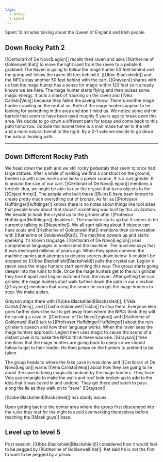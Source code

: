 ```yaml
---
tags:
  - Group
  - Level
---
```

Spent 10 minutes talking about the Queen of England and Irish people 
## Down Rocky Path 2
[[Certiorari of De Novo|Legion]] recalls their raven and asks [[Katherine of Goldenwell|Kat]] to move the light spell from the raven to a pebble it grabbed. The Raven is going to follow the mage hunter 50 feet behind and the group will follow the raven 50 feet behind it. [[Ubbe Blackshield]] and the NPCs stay another 50 feet behind with the cart. [[Grayson]] shares with us that the mage hunter has a sense for magic within 120 feet so it already knows we are here. The mage hunter starts flying and then pulses some magic energy. It puts a mark of tracking on the raven and [[Vela Callisto|Vela]] because they failed the saving throw. There's another mage hunter crawling on the roof at us. Both of the mage hunters appear to be looking for something in the area and don't mind us. We notice some old tnt barrels that seem to have been used roughly 5 years ago to break open this area. We decide to go down a different path for today and come back to this path tomorrow.
Outside this tunnel there is a man made tunnel to the left and a more natural tunnel to the right. By a 2-1 vote we decide to go down the natural looking path.

---
## Down Different Rocky Path
We head down the path and we still rocky pedestals that seem to once had large statues. After a while of walking we find a construct on the ground, beaten up with claw marks and lacks a power source. It is a ruin grinder. It is around the size of our cart. [[Certiorari of De Novo|Legion]] mentions a terrible idea, we might be able to use the crystal that turns objects to the [[Object Army]]. The people who built these [[Ruins]] have been known to create pretty much everything out of bronze. As far as [[Professor Huffdinger|Huffdinger]] knows there is no notes about things like tool sizes that people know about that show if something was built by this civilization. We decide to hook the crystal up to the grinder after [[Professor Huffdinger|Huffdinger]] disables it. The machine starts up but it seems to be currently talking to [[Nepenthe]]. We all start talking about if objects can have souls and [[Katherine of Goldenwell|Kat]] mentions their conversation with [[Katherine of Goldenwell|Kat]].
The machine powers up and starts speaking it's known language. [[Certiorari of De Novo|Legion]] uses comprehend languages to understand the machine. The machine says that it was destroyed millions of years ago. When they speak common the machine panics and attempts to destroy secrets down below. It couldn't be stopped so [[Ubbe Blackshield|Blackshield]] pulls the crystal out. Legion's raven sees the mage hunters start sprinting this way.
The group starts going deeper into the ruins to hide. Once the mage hunters get to the ruin grinder they tore it apart and Legion watched from the raven. After getting the ruin grinder, the mage hunters start walk farther down the path in our direction. [[Grayson]] mentions that using the armor he can get the mage hunters to stop. We make a plan.

Grayson stays there with [[Ubbe Blackshield|Blackshield]], [[Vela Callisto|Vela]], and [[Tasha Goldenwell|Tasha]] to stop them. Everyone else goes farther down the hall to get away from where the NPCs think they will be causing a cave in. [[Certiorari of De Novo|Legion]] and [[Katherine of Goldenwell|Kat]] talk to [[Professor Huffdinger|Huffdinger]] about the ruin grinder's speech and how their language works. When the raven sees the mage hunters approach. Legion then uses magic to cause the sound of a distant cave in to make the NPCs think there was one. [[Grayson]] then mentions that the mage hunters are going back to camp so we should follow to get to their leader. He then jumps on the hunters to pretend to be taken. 

The group heads to where the fake cave in was done and [[Certiorari of De Novo|Legion]] warns [[Vela Callisto|Vela]] about how they are going to lie about the cave in being magically undone by the mage hunters. They have Vela use entangle to make the walls and roof look broken up to add to the idea that it was caved in and undone. They get there and seem to pass along the lie as they walk on to "save" [[Grayson]].

[[Ubbe Blackshield|Blackshield]] has daddy issues. 

Upon getting back to the center area where the group first descended into the ruins they rest for the night to avoid overworking themselves before reaching the [[Mask guys]] base.

## Level up to level 5

Post session: [[Ubbe Blackshield|Blackshield]] considered how it would feel to be pegged by [[Katherine of Goldenwell|Kat]]. Kat said he is not the first to want to be pegged by a pillow. 